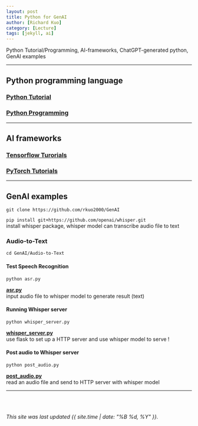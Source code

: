 ```yaml
---
layout: post
title: Python for GenAI
author: [Richard Kuo]
category: [Lecture]
tags: [jekyll, ai]
---
```


Python Tutorial/Programming, AI-frameworks, ChatGPT-generated python, GenAI examples

---
## Python programming language

### [Python Tutorial](https://www.w3schools.com/python/default.asp)

### [Python Programming](https://www.programiz.com/python-programming)

---
## AI frameworks

### [Tensorflow Turorials](https://www.tensorflow.org/tutorials)

### [PyTorch Tutorials](https://pytorch.org/tutorials/)

---
## GenAI examples
`git clone https://github.com/rkuo2000/GenAI`<br>

`pip install git+https://github.com/openai/whisper.git`<br>
install whisper package, whisper model can transcribe audio file to text <br>

### Audio-to-Text
`cd GenAI/Audio-to-Text`<br>

#### Test Speech Recognition
`python asr.py`<br>

**[asr.py](https://github.com/rkuo2000/GenAI/blob/main/Audio-to-Text/asr.py)**<br>
input audio file to whisper model to generate result (text)<br>

#### Running Whisper server
`python whisper_server.py`<br>

**[whisper_server.py](https://github.com/rkuo2000/GenAI/blob/main/Audio-to-Text/whisper_server.py)**<br>
use flask to set up a HTTP server and use whisper model to serve !<br>

#### Post audio to Whisper server
`python post_audio.py`<br>

**[post_audio.py](https://github.com/rkuo2000/GenAI/blob/main/Audio-to-Text/post_audio.py)**<br>
read an audio file and send to HTTP server with whisper model<br>

---

<br>
<br>

*This site was last updated {{ site.time | date: "%B %d, %Y" }}.*

